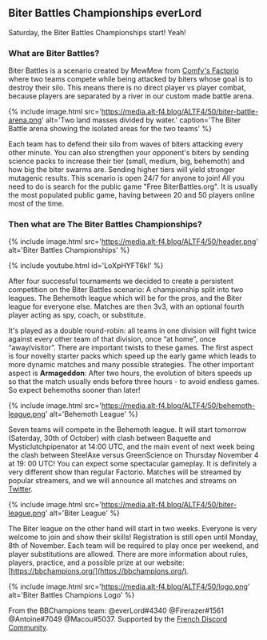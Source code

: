 ## Biter Battles Championships <author>everLord</author>

Saturday, the Biter Battles Championships start! Yeah!

### What are Biter Battles?

Biter Battles is a scenario created by MewMew from [Comfy's Factorio](https://getcomfy.eu/discord) where two teams compete while being attacked by biters whose goal is to destroy their silo. This means there is no direct player vs player combat, because players are separated by a river in our custom made battle arena.

{% include image.html src='https://media.alt-f4.blog/ALTF4/50/biter-battle-arena.png' alt='Two land masses divided by water.' caption='The Biter Battle arena showing the isolated areas for the two teams' %}

Each team has to defend their silo from waves of biters attacking every other minute. You can also strengthen your opponent's biters by sending science packs to increase their tier (small, medium, big, behemoth) and how big the biter swarms are. Sending higher tiers will yield stronger mutagenic results. This scenario is open 24/7 for anyone to join! All you need to do is search for the public game "Free BiterBattles.org". It is usually the most populated public game, having between 20 and 50 players online most of the time.

### Then what are The Biter Battles Championships?

{% include image.html src='https://media.alt-f4.blog/ALTF4/50/header.png' alt='Biter Battles Championships' %}

{% include youtube.html id='LoXpHYFT6kI' %}

After four successful tournaments we decided to create a persistent competition on the Biter Battles scenario: A championship split into two leagues. The Behemoth league which will be for the pros, and the Biter league for everyone else. Matches are then 3v3, with an optional fourth player acting as spy, coach, or substitute.

It's played as a double round-robin: all teams in one division will fight twice against every other team of that division, once “at home”, once “away/visitor”. There are important twists to these games. The first aspect is four novelty starter packs which speed up the early game which leads to more dynamic matches and many possible strategies. The other important aspect is **Armageddon**: After two hours, the evolution of biters speeds up so that the match usually ends before three hours - to avoid endless games. So expect behemoths sooner than later!

{% include image.html src='https://media.alt-f4.blog/ALTF4/50/behemoth-league.png' alt='Behemoth League' %}

Seven teams will compete in the Behemoth league. It will start tomorrow (Saterday, 30th of October) with clash between Baquette and Mysticlutchpipenator at 14:00 UTC, and the main event of next week being the clash between SteelAxe versus GreenScience on Thursday November 4 at 19: 00 UTC! You can expect some spectacular gameplay. It is definitely a very different show than regular Factorio. Matches will be streamed by popular streamers, and we will announce all matches and streams on [Twitter](https://twitter.com/BiterBattles).

{% include image.html src='https://media.alt-f4.blog/ALTF4/50/biter-league.png' alt='Biter League' %}

The Biter league on the other hand will start in two weeks. Everyone is very welcome to join and show their skills! Registration is still open until Monday, 8th of November. Each team will be required to play once per weekend, and player substitutions are allowed. There are more information about rules, players, practice, and a possible prize at our website: [https://bbchampions.org/](https://bbchampions.org/).

{% include image.html src='https://media.alt-f4.blog/ALTF4/50/logo.png' alt='Biter Battles Champions Logo' %}

From the BBChampions team: @everLord#4340 @Firerazer#1561 @Antoine#7049 @Macou#5037. Supported by the [French Discord Community](https://discord.gg/d2ja9wUd).
